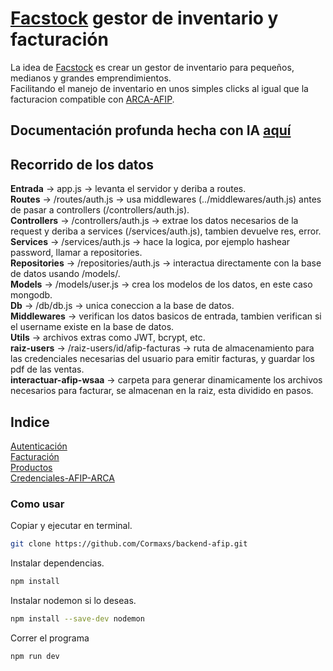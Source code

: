# [Facstock](https://facstock.com) gestor de inventario y facturación  

La idea de [Facstock](https://facstock.com) es crear un gestor de inventario para pequeños, medianos y grandes emprendimientos.  
Facilitando el manejo de inventario en unos simples clicks al igual que la facturacion compatible con [ARCA-AFIP](https://www.afip.gob.ar/landing/default.asp).  

## Documentación profunda hecha con IA [aquí](https://deepwiki.com/Cormaxs/backend-afip)  

## Recorrido de los datos

**Entrada** -> app.js -> levanta el servidor y deriba a routes.  
**Routes** -> /routes/auth.js -> usa middlewares (../middlewares/auth.js) antes de pasar a controllers (/controllers/auth.js).  
**Controllers** -> /controllers/auth.js -> extrae los datos necesarios de la request y deriba a services (/services/auth.js), tambien devuelve res, error.  
**Services** -> /services/auth.js -> hace la logica, por ejemplo hashear  password, llamar a repositories.  
**Repositories** -> /repositories/auth.js -> interactua directamente con la base de datos usando /models/.  
**Models** ->  /models/user.js -> crea los modelos de los datos, en este caso mongodb.  
**Db** -> /db/db.js -> unica coneccion a la base de datos.  
**Middlewares** -> verifican los datos basicos de entrada, tambien verifican si el username existe en la base de datos.  
**Utils** -> archivos extras como JWT, bcrypt, etc.  
**raiz-users** -> /raiz-users/id/afip-facturas -> ruta de almacenamiento para las credenciales necesarias del usuario para emitir facturas, y guardar los pdf de las ventas.  
**interactuar-afip-wsaa** -> carpeta para generar dinamicamente los archivos necesarios para facturar, se almacenan en la raiz, esta dividido en pasos.  

## Indice

[Autenticación](./Documentacion/auth.md)  
[Facturación](./Documentacion/facturas.md)  
[Productos](./Documentacion/productos.md)  
[Credenciales-AFIP-ARCA](./Documentacion/credenciales-afip.md)  

### Como usar

Copiar y ejecutar en terminal.

```bash
git clone https://github.com/Cormaxs/backend-afip.git
```

Instalar dependencias.

```bash
npm install
```

Instalar nodemon si lo deseas.

```bash
npm install --save-dev nodemon
```

Correr el programa

```bash
npm run dev 
```  
